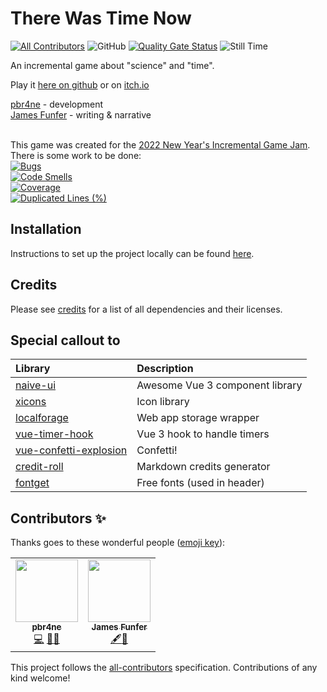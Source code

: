 # There Was Time Now
<!-- ALL-CONTRIBUTORS-BADGE:START - manually created to include non-github users -->
[![All Contributors](https://img.shields.io/badge/all_contributors-2-orange.svg?style=flat-square)](#contributors-)<!-- ALL-CONTRIBUTORS-BADGE:END -->
![GitHub](https://img.shields.io/github/license/pbr4ne/there-was-time-now)
[![Quality Gate Status](https://sonarcloud.io/api/project_badges/measure?project=pbr4ne_there-was-time-now&metric=alert_status)](https://sonarcloud.io/summary/new_code?id=pbr4ne_deep-sparkle)
![Still Time](https://img.shields.io/badge/is%20there%20still%20time%3F-...yes%3F-4361EE)

An incremental game about "science" and "time".

Play it [here on github](https://pbr4ne.github.io/there-was-time-now) or on [itch.io](https://pbrane.itch.io/there-was-time-now)<br>

[pbr4ne](https://github.com/pbr4ne) - development<br>
[James Funfer](https://jamesfunfer.com) - writing & narrative<br><br>

This game was created for the [2022 New Year's Incremental Game Jam](https://itch.io/jam/new-years-incremental-game-jam/entries). There is some work to be done:<br>
[![Bugs](https://sonarcloud.io/api/project_badges/measure?project=pbr4ne_there-was-time-now&metric=bugs)](https://sonarcloud.io/summary/new_code?id=pbr4ne_there-was-time-now)<br>
[![Code Smells](https://sonarcloud.io/api/project_badges/measure?project=pbr4ne_there-was-time-now&metric=code_smells)](https://sonarcloud.io/summary/new_code?id=pbr4ne_there-was-time-now)<br>
[![Coverage](https://sonarcloud.io/api/project_badges/measure?project=pbr4ne_there-was-time-now&metric=coverage)](https://sonarcloud.io/summary/new_code?id=pbr4ne_there-was-time-now)<br>
[![Duplicated Lines (%)](https://sonarcloud.io/api/project_badges/measure?project=pbr4ne_there-was-time-now&metric=duplicated_lines_density)](https://sonarcloud.io/summary/new_code?id=pbr4ne_there-was-time-now)<br>

## Installation

Instructions to set up the project locally can be found [here](installation.md).

## Credits

Please see [credits](credits.md) for a list of all dependencies and their licenses.

## Special callout to

| Library | Description |
| :------ | :---------- |
| [naive-ui](https://github.com/TuSimple/naive-ui) | Awesome Vue 3 component library |
| [xicons](https://github.com/07akioni/xicons) | Icon library |
| [localforage](https://github.com/localForage/localForage) | Web app storage wrapper |
| [vue-timer-hook](https://github.com/riderx/vue-timer-hook) | Vue 3 hook to handle timers |
| [vue-confetti-explosion](https://github.com/valgeirb/vue-confetti-explosion) | Confetti! |
| [credit-roll](https://github.com/libscie/credit-roll) | Markdown credits generator |
| [fontget](https://www.fontget.com) | Free fonts (used in header) |

## Contributors ✨

Thanks goes to these wonderful people ([emoji key](https://allcontributors.org/docs/en/emoji-key)):

<!-- ALL-CONTRIBUTORS-LIST:START - manually created to include non-github users -->
<table>
  <tr>
    <td align="center"><a href="https://github.com/pbr4ne"><img src="https://avatars.githubusercontent.com/u/22901953?v=4?s=100" width="100px;" alt=""/><br /><sub><b>pbr4ne</b></sub></a><br /><a href="https://github.com/pbr4ne/there-was-time-now/commits?author=pbr4ne" title="Code">💻</a> <a href="#design-pbr4ne" title="UI Design">🎨</a><a href="#ideas-pbr4ne" title="Game Design">🤔</a></td>
    <td align="center"><a href="https://jamesfunfer.com"><img src="https://i.postimg.cc/zDjhDgBP/jf.jpg" width="100px;" alt=""/><br /><sub><b>James Funfer</b></sub></a><br /><a href="#narrative-jfunfer" title="Narrative">🖋</a><a href="#ideas-jfunfer" title="Game Design">🤔</a></td>
  </tr>
</table>
<!-- ALL-CONTRIBUTORS-LIST:END -->

This project follows the [all-contributors](https://github.com/all-contributors/all-contributors) specification. Contributions of any kind welcome!
